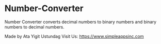 # Number-Converter
Number Converter converts decimal numbers to binary numbers and binary numbers to decimal numbers.

Made by Ata Yigit Ustundag
Visit Us: https://www.simpleappsinc.com
